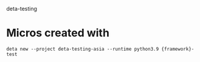 deta-testing

# Micros created with
`deta new --project deta-testing-asia --runtime python3.9 {framework}-test`